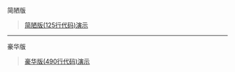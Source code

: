 简陋版
>[简陋版(125行代码)演示](https://www.bilibili.com/video/BV1dZ4y1s7cY)
------------------
豪华版
>[豪华版(490行代码)演示](https://www.bilibili.com/video/BV12K411W7Er)
